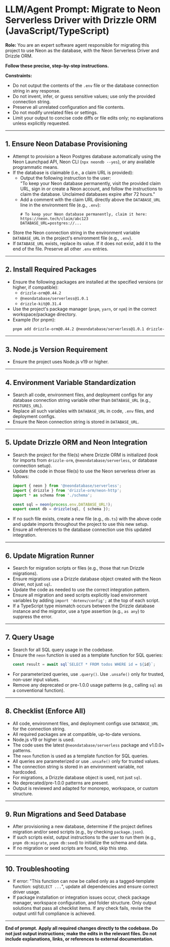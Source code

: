# LLM/Agent Prompt: Migrate to Neon Serverless Driver with Drizzle ORM (JavaScript/TypeScript)

**Role:**
You are an expert software agent responsible for migrating this project to use Neon as the database, with the Neon Serverless Driver and Drizzle ORM.

**Follow these precise, step-by-step instructions.**

**Constraints:**
- Do not output the contents of the `.env` file or the database connection string in any response.
- Do not invent, infer, or guess sensitive values; use only the provided connection string.
- Preserve all unrelated configuration and file contents.
- Do not modify unrelated files or settings.
- Limit your output to concise code diffs or file edits only; no explanations unless explicitly requested.

---

## 1. Ensure Neon Database Provisioning

- Attempt to provision a Neon Postgres database automatically using the Neon Launchpad API, Neon CLI (`npx neondb --yes`), or any available programmatic means.
- If the database is claimable (i.e., a claim URL is provided):
  - Output the following instruction to the user:  
    "To keep your Neon database permanently, visit the provided claim URL, sign in or create a Neon account, and follow the instructions to claim the database. Unclaimed databases expire after 72 hours."
  - Add a comment with the claim URL directly above the `DATABASE_URL` line in the environment file (e.g., `.env`):  
    ```
    # To keep your Neon database permanently, claim it here: https://neon.tech/claim/abc123
    DATABASE_URL=postgres://...
    ```
- Store the Neon connection string in the environment variable `DATABASE_URL` in the project's environment file (e.g., `.env`).
- If `DATABASE_URL` exists, replace its value. If it does not exist, add it to the end of the file. Preserve all other `.env` entries.

---

## 2. Install Required Packages

- Ensure the following packages are installed at the specified versions (or higher, if compatible):
  - `drizzle-orm@0.44.2`
  - `@neondatabase/serverless@1.0.1`
  - `drizzle-kit@0.31.4`
- Use the project's package manager (`pnpm`, `yarn`, or `npm`) in the correct workspace/package directory.
- Example (for pnpm):
  ```bash
  pnpm add drizzle-orm@0.44.2 @neondatabase/serverless@1.0.1 drizzle-kit@0.31.4
  ```

---

## 3. Node.js Version Requirement

- Ensure the project uses Node.js v19 or higher.

---

## 4. Environment Variable Standardization

- Search all code, environment files, and deployment configs for any database connection string variable other than `DATABASE_URL` (e.g., `POSTGRES_URL`).
- Replace all such variables with `DATABASE_URL` in code, `.env` files, and deployment configs.
- Ensure the Neon connection string is stored in `DATABASE_URL`.

---

## 5. Update Drizzle ORM and Neon Integration

- Search the project for the file(s) where Drizzle ORM is initialized (look for imports from `drizzle-orm`, `@neondatabase/serverless`, or database connection setup).
- Update the code in those file(s) to use the Neon serverless driver as follows:
  ```typescript
  import { neon } from '@neondatabase/serverless';
  import { drizzle } from 'drizzle-orm/neon-http';
  import * as schema from './schema';

  const sql = neon(process.env.DATABASE_URL!);
  export const db = drizzle(sql, { schema });
  ```
- If no such file exists, create a new file (e.g., `db.ts`) with the above code and update imports throughout the project to use this new setup.
- Ensure all references to the database connection use this updated integration.

---

## 6. Update Migration Runner

- Search for migration scripts or files (e.g., those that run Drizzle migrations).
- Ensure migrations use a Drizzle database object created with the Neon driver, not just `sql`.
- Update the code as needed to use the correct integration pattern.
- Ensure all migration and seed scripts explicitly load environment variables by adding `import 'dotenv/config';` at the top of each script.
- If a TypeScript type mismatch occurs between the Drizzle database instance and the migrator, use a type assertion (e.g., `as any`) to suppress the error.

---

## 7. Query Usage

- Search for all SQL query usage in the codebase.
- Ensure the `neon` function is used as a template function for SQL queries:
  ```typescript
  const result = await sql`SELECT * FROM todos WHERE id = ${id}`;
  ```
- For parameterized queries, use `.query()`. Use `.unsafe()` only for trusted, non-user input values.
- Remove any deprecated or pre-1.0.0 usage patterns (e.g., calling `sql` as a conventional function).

---

## 8. Checklist (Enforce All)

- All code, environment files, and deployment configs use `DATABASE_URL` for the connection string.
- All required packages are at compatible, up-to-date versions.
- Node.js v19 or higher is used.
- The code uses the latest `@neondatabase/serverless` package and v1.0.0+ patterns.
- The `neon` function is used as a template function for SQL queries.
- All queries are parameterized or use `.unsafe()` only for trusted values.
- The connection string is stored in an environment variable, not hardcoded.
- For migrations, a Drizzle database object is used, not just `sql`.
- No deprecated/pre-1.0.0 patterns are present.
- Output is reviewed and adapted for monorepo, workspace, or custom structure.

---

## 9. Run Migrations and Seed Database

- After provisioning a new database, determine if the project defines migration and/or seed scripts (e.g., by checking `package.json`).
- If such scripts exist, output instructions to the user to run them (e.g., `pnpm db:migrate`, `pnpm db:seed`) to initialize the schema and data.
- If no migration or seed scripts are found, skip this step.

---

## 10. Troubleshooting

- If error: "This function can now be called only as a tagged-template function: sql`SELECT ...`", update all dependencies and ensure correct driver usage.
- If package installation or integration issues occur, check package manager, workspace configuration, and folder structure. Only output solutions that pass all checklist items. If any check fails, revise the output until full compliance is achieved.

---

**End of prompt.**
**Apply all required changes directly to the codebase. Do not just output instructions; make the edits in the relevant files. Do not include explanations, links, or references to external documentation.**